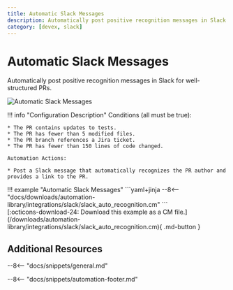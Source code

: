 ```yaml
---
title: Automatic Slack Messages
description: Automatically post positive recognition messages in Slack for well-structured PRs.
category: [devex, slack]
---
```

# Automatic Slack Messages

<!-- --8<-- [start:example]-->
Automatically post positive recognition messages in Slack for well-structured PRs.

![Automatic Slack Messages](/automations/integrations/slack/slack-auto-recognition/slack-auto-recognition.png)

!!! info "Configuration Description"
    Conditions (all must be true):

    * The PR contains updates to tests.
    * The PR has fewer than 5 modified files.
    * The PR branch references a Jira ticket.
    * The PR has fewer than 150 lines of code changed.

    Automation Actions:

    * Post a Slack message that automatically recognizes the PR author and provides a link to the PR.

<div class="automationExample" markdown="1">
!!! example "Automatic Slack Messages"
    ```yaml+jinja
    --8<-- "docs/downloads/automation-library/integrations/slack/slack_auto_recognition.cm"
    ```
    <div class="result" markdown>
      <span>
      [:octicons-download-24: Download this example as a CM file.](/downloads/automation-library/integrations/slack/slack_auto_recognition.cm){ .md-button }
      </span>
    </div>
</div>
<!-- --8<-- [end:example]-->

## Additional Resources

--8<-- "docs/snippets/general.md"

--8<-- "docs/snippets/automation-footer.md"
